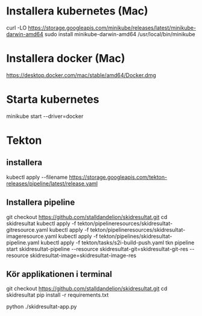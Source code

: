 # Installera kubernetes (Mac)
curl -LO https://storage.googleapis.com/minikube/releases/latest/minikube-darwin-amd64
sudo install minikube-darwin-amd64 /usr/local/bin/minikube

# Installera docker (Mac)
https://desktop.docker.com/mac/stable/amd64/Docker.dmg

# Starta kubernetes
minikube start --driver=docker


# Tekton
## installera
kubectl apply --filename https://storage.googleapis.com/tekton-releases/pipeline/latest/release.yaml

## Installera pipeline
git checkout https://github.com/stalldandelion/skidresultat.git
cd skidresultat
kubectl apply -f tekton/pipelineresources/skidresultat-gitresource.yaml 
kubectl apply -f tekton/pipelineresources/skidresultat-imageresource.yaml
kubectl apply -f tekton/pipelines/skidresultat-pipeline.yaml
kubectl apply -f tekton/tasks/s2i-build-push.yaml
tkn pipeline start skidresultat-pipeline --resource skidresultat-git=skidresultat-git-res --resource skidresultat-image=skidresultat-image-res

## Kör applikationen i terminal
git checkout https://github.com/stalldandelion/skidresultat.git
cd skidresultat
pip install -r requirements.txt

python ./skidresultat-app.py